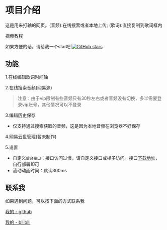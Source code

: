 # 项目介绍

这是用来打轴的网页。(音频):在线搜索或者本地上传; (歌词):直接复制到歌词框内

[视频教程](https://www.bilibili.com/video/BV1vf4y1c7co/?spm_id_from=333.999.0.0)

如果方便的话，请给我一个star吧 [![GitHub stars](https://img.shields.io/github/stars/chenmijiang/cplay.svg?style=plastic&label=Stars)](https://github.com/chenmijiang/cplay)

## 功能

1.在线编辑歌词时间轴

2.在线搜索音频(网易源)

> 注意：由于vip限制有些音频只有30秒左右或者音频没有切换，多半需要登录vip账号，其他情况可以不登录

3.编辑历史保存

- 仅支持通过搜索获取的音频，这是因为本地音频在浏览器不好保存

4.网易云盘管理(暂未制作)

5.设置

- 自定义`后台接口`：接口访问过慢，请自定义接口或梯子访问。接口[下载地址](https://github.com/Binaryify/NeteaseCloudMusicApi)，自行部署即可
- 滚动动画时间：默认300ms

## 联系我

如果遇到问题，可以按下面的方式联系我

[我的 - github](https://github.com/chenmijiang)

[我的 - bilibili](https://space.bilibili.com/442642038)
